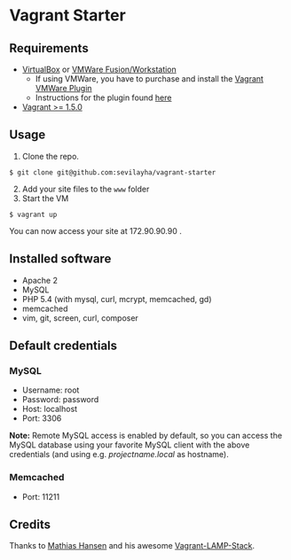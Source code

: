 Vagrant Starter
=======================================

## Requirements
* [VirtualBox](https://www.virtualbox.org) or [VMWare Fusion/Workstation](http://www.vmware.com/products/)
	* If using VMWare, you have to purchase and install the [Vagrant VMWare Plugin](http://www.vagrantup.com/vmware)
	* Instructions for the plugin found [here](http://docs.vagrantup.com/v2/vmware/installation.html)
* [Vagrant >= 1.5.0](http://vagrantup.com)

Usage
--------------------------------

1. Clone the repo.

```
$ git clone git@github.com:sevilayha/vagrant-starter
```

2. Add your site files to the `www` folder
3. Start the VM

```
$ vagrant up
```

You can now access your site at 172.90.90.90
.

## Installed software
* Apache 2
* MySQL
* PHP 5.4 (with mysql, curl, mcrypt, memcached, gd)
* memcached
* vim, git, screen, curl, composer

## Default credentials
### MySQL
* Username: root
* Password: password
* Host: localhost
* Port: 3306

**Note:** Remote MySQL access is enabled by default, so you can access the MySQL database using your favorite MySQL client with the above credentials (and using e.g. *projectname.local* as hostname).

### Memcached
* Port: 11211

Credits
---------------------------------
Thanks to [Mathias Hansen](https://github.com/MiniCodeMonkey) and his awesome [Vagrant-LAMP-Stack](https://github.com/MiniCodeMonkey/Vagrant-LAMP-Stack).

